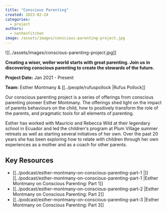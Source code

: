 ```yaml
---
title: "Conscious Parenting"
created: 2023-02-24
categories: 
  - project
authors: 
  - nathenfitchen
image: /assets/images/conscious-parenting-project.jpg
---
```

![[../assets/images/conscious-parenting-project.jpg]]

**Creating a wiser, weller world starts with great parenting. Join us in discovering conscious parenting to create the stewards of the future.**

**Project Date:** Jan 2021 - Present

**Team:** Esther Montmany & [[../people/rufuspollock |Rufus Pollock]]

Our conscious parenting project is a series of offerings from conscious parenting pioneer Esther Montmany. The offerings shed light on the impact of parents behaviours on the child, how to positively transform the role of the parents, and pragmatic tools for all elements of parenting.

Esther has worked with Mauricio and Rebecca Wild at their legendary school in Ecuador and led the children's program at Plum Village summer retreats as well as starting several initiatives of her own. Over the past 20 years she has been exploring how to relate with children through her own experiences as a mother and as a coach for other parents.

## Key Resources 

- [[../podcast/esther-montmany-on-conscious-parenting-part-1 |]] [[../podcast/esther-montmany-on-conscious-parenting-part-1 |Esther Montmany on Conscious Parenting: Part 1]]
- [[../podcast/esther-montmany-on-conscious-parenting-part-2 |Esther Montmany on Conscious Parenting: Part 2]]
- [[../podcast/esther-montmany-on-conscious-parenting-part-3 |Esther Montmany on Conscious Parenting: Part 3]]
